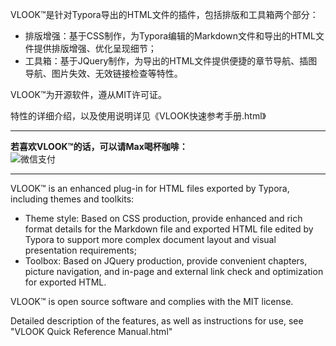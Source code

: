 VLOOK™是针对Typora导出的HTML文件的插件，包括排版和工具箱两个部分：

- 排版增强：基于CSS制作，为Typora编辑的Markdown文件和导出的HTML文件提供排版增强、优化呈现细节；
- 工具箱：基于JQuery制作，为导出的HTML文件提供便捷的章节导航、插图导航、图片失效、无效链接检查等特性。

VLOOK™为开源软件，遵从MIT许可证。

特性的详细介绍，以及使用说明详见《VLOOK快速参考手册.html》

---

**若喜欢VLOOK™的话，可以请Max喝杯咖啡：**<br>
![微信支付](https://ws1.sinaimg.cn/large/006tKfTcgy1fsmnridvyxj303y04mt94.jpg)

---

VLOOK™ is an enhanced plug-in for HTML files exported by Typora, including themes and toolkits:

- Theme style: Based on CSS production, provide enhanced and rich format details for the Markdown file and exported HTML file edited by Typora to support more complex document layout and visual presentation requirements;
- Toolbox: Based on JQuery production, provide convenient chapters, picture navigation, and in-page and external link check and optimization for exported HTML.

VLOOK™ is open source software and complies with the MIT license.

Detailed description of the features, as well as instructions for use, see "VLOOK Quick Reference Manual.html"
